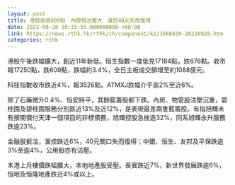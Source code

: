 ```yaml
---
layout: post
title: 港股低收609點　內房股沽壓大　滙控40元失而復得
date: 2022-09-28 16:33:55.000000000 +08:00
link: https://news.rthk.hk/rthk/ch/component/k2/1668810-20220928.htm
categories: rthk
---
```


港股午後跌幅擴大，創近11年新低。恒生指數一度低見17184點，跌676點。收市報17250點，跌609點，跌幅約3.4%，全日主板成交額增至約1088億元。

科技指數收市跌近4%，報3526點。ATMXJ跌幅介乎逾2%至近6%。

除了石藥微升0.4%、恒安持平，其餘藍籌股都下跌。內房、物管股沽壓沉重，碧桂園及碧桂園服務分別跌近13%及近12%，是表現最差兩隻藍籌股。有指旭輝未有按期償付天津一個項目的非標債務，旭輝控股急挫逾32%，同系旭輝永升服務跌逾23%。

金融股捱沽，滙控跌近6%，40元關口失而復得；中銀、恒生、友邦及平保跌逾3%至逾4%，公用股亦有沽壓。

本港上月樓價跌幅擴大，本地地產股受壓。長實跌近7%，新世界發展跌逾6%，恒地及恒隆地產跌近4%或以上。
